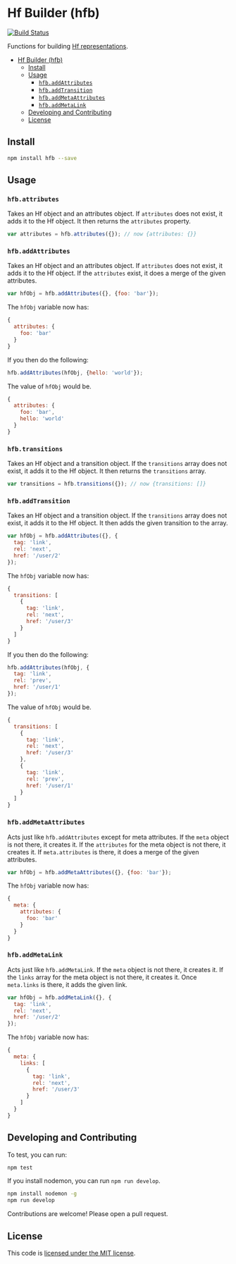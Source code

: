 # Hf Builder (hfb)

[![Build Status](https://travis-ci.org/smizell/hfb.svg)](https://travis-ci.org/smizell/hfb)

Functions for building [Hf representations](https://github.com/smizell/hf).

- [Hf Builder (hfb)](#hf-builder-hfb)
	- [Install](#install)
	- [Usage](#usage)
		- [`hfb.addAttributes`](#hfbaddattributes)
		- [`hfb.addTransition`](#hfbaddtransition)
		- [`hfb.addMetaAttributes`](#hfbaddmetaattributes)
		- [`hfb.addMetaLink`](#hfbaddmetalink)
	- [Developing and Contributing](#developing-and-contributing)
	- [License](#license)

## Install

```sh
npm install hfb --save
```

## Usage

### `hfb.attributes`

Takes an Hf object and an attributes object. If `attributes` does not exist, it adds it to the Hf object. It then returns the `attributes` property.

```js
var attributes = hfb.attributes({}); // now {attributes: {}}
```

### `hfb.addAttributes`

Takes an Hf object and an attributes object. If `attributes` does not exist, it adds it to the Hf object. If the `attributes` exist, it does a merge of the given attributes.

```js
var hfObj = hfb.addAttributes({}, {foo: 'bar'});
```

The `hfObj` variable now has:

```js
{
  attributes: {
    foo: 'bar'
  }
}
```

If you then do the following:

```js
hfb.addAttributes(hfObj, {hello: 'world'});
```

The value of `hfObj` would be.

```js
{
  attributes: {
    foo: 'bar',
    hello: 'world'
  }
}
```

### `hfb.transitions`

Takes an Hf object and a transition object. If the `transitions` array does not exist, it adds it to the Hf object. It then returns the `transitions` array.

```js
var transitions = hfb.transitions({}); // now {transitions: []}
```

### `hfb.addTransition`

Takes an Hf object and a transition object. If the `transitions` array does not exist, it adds it to the Hf object. It then adds the given transition to the array.

```js
var hfObj = hfb.addAttributes({}, {
  tag: 'link',
  rel: 'next',
  href: '/user/2'
});
```

The `hfObj` variable now has:

```js
{
  transitions: [
    {
      tag: 'link',
      rel: 'next',
      href: '/user/3'
    }
  ]
}
```

If you then do the following:

```js
hfb.addAttributes(hfObj, {
  tag: 'link',
  rel: 'prev',
  href: '/user/1'
});
```

The value of `hfObj` would be.

```js
{
  transitions: [
    {
      tag: 'link',
      rel: 'next',
      href: '/user/3'
    },
    {
      tag: 'link',
      rel: 'prev',
      href: '/user/1'
    }
  ]
}
```

### `hfb.addMetaAttributes`

Acts just like `hfb.addAttributes` except for meta attributes. If the `meta` object is not there, it creates it. If the `attributes` for the meta object is not there, it creates it. If `meta.attributes` is there, it does a merge of the given attributes.

```js
var hfObj = hfb.addMetaAttributes({}, {foo: 'bar'});
```

The `hfObj` variable now has:

```js
{
  meta: {
    attributes: {
      foo: 'bar'
    }
  }
}
```

### `hfb.addMetaLink`

Acts just like `hfb.addMetaLink`. If the `meta` object is not there, it creates it. If the `links` array for the meta object is not there, it creates it. Once `meta.links` is there, it adds the given link.

```js
var hfObj = hfb.addMetaLink({}, {
  tag: 'link',
  rel: 'next',
  href: '/user/2'
});
```

The `hfObj` variable now has:

```js
{
  meta: {
    links: [
      {
        tag: 'link',
        rel: 'next',
        href: '/user/3'
      }
    ]
  }
}
```

## Developing and Contributing

To test, you can run:

```sh
npm test
```

If you install nodemon, you can run `npm run develop`.

```sh
npm install nodemon -g
npm run develop
```

Contributions are welcome! Please open a pull request.

## License

This code is [licensed under the MIT license](./LICENSE).
